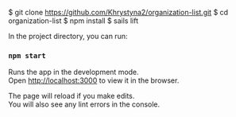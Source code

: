 $ git clone https://github.com/Khrystyna2/organization-list.git
$ cd organization-list
$ npm install
$ sails lift

In the project directory, you can run:

### `npm start`

Runs the app in the development mode.<br>
Open [http://localhost:3000](http://localhost:3000) to view it in the browser.

The page will reload if you make edits.<br>
You will also see any lint errors in the console.
